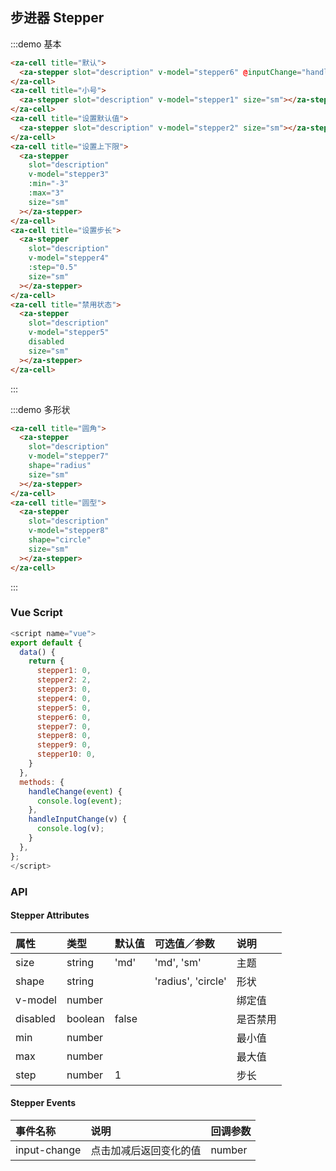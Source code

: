 ## 步进器 Stepper

:::demo 基本

```html
<za-cell title="默认">
  <za-stepper slot="description" v-model="stepper6" @inputChange="handleChange"></za-stepper>
</za-cell>
<za-cell title="小号">
  <za-stepper slot="description" v-model="stepper1" size="sm"></za-stepper>
</za-cell>
<za-cell title="设置默认值">
  <za-stepper slot="description" v-model="stepper2" size="sm"></za-stepper>
</za-cell>
<za-cell title="设置上下限">
  <za-stepper
    slot="description"
    v-model="stepper3"
    :min="-3"
    :max="3"
    size="sm"
  ></za-stepper>
</za-cell>
<za-cell title="设置步长">
  <za-stepper
    slot="description"
    v-model="stepper4"
    :step="0.5"
    size="sm"
  ></za-stepper>
</za-cell>
<za-cell title="禁用状态">
  <za-stepper
    slot="description"
    v-model="stepper5"
    disabled
    size="sm"
  ></za-stepper>
</za-cell>
```

:::

:::demo 多形状

```html
<za-cell title="圆角">
  <za-stepper
    slot="description"
    v-model="stepper7"
    shape="radius"
    size="sm"
  ></za-stepper>
</za-cell>
<za-cell title="圆型">
  <za-stepper
    slot="description"
    v-model="stepper8"
    shape="circle"
    size="sm"
  ></za-stepper>
</za-cell>
```

:::

### Vue Script

```javascript
<script name="vue">
export default {
  data() {
    return {
      stepper1: 0,
      stepper2: 2,
      stepper3: 0,
      stepper4: 0,
      stepper5: 0,
      stepper6: 0,
      stepper7: 0,
      stepper8: 0,
      stepper9: 0,
      stepper10: 0,
    }
  },
  methods: {
    handleChange(event) {
      console.log(event);
    },
    handleInputChange(v) {
      console.log(v);
    }
  },
};
</script>
```

### API

#### Stepper Attributes

| 属性      | 类型   | 默认值     | 可选值／参数       | 说明                    |
| :-------- | :----- | :--------- | :----------------- | :---------------------- |
| size      | string | 'md'       | 'md', 'sm'         | 主题                    |
| shape     | string |            | 'radius', 'circle' | 形状                    |
| v-model   | number |            |                    | 绑定值                  |
| disabled  | boolean   | false      |                    | 是否禁用                |
| min       | number |            |                    | 最小值                  |
| max       | number |            |                    | 最大值                  |
| step      | number | 1          |                    | 步长                    |

#### Stepper Events

| 事件名称    | 说明                   | 回调参数       |
| :---------- | :--------------------- | :------------- |
| input-change | 点击加减后返回变化的值 | number         |
